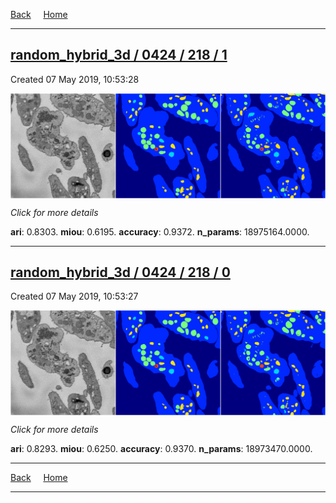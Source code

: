 
[Back](..)&nbsp;&nbsp;&nbsp;&nbsp;&nbsp;[Home](https://leapmanlab.github.io/snapshots)

---

<div class="summary"><a href="1"><h2>random_hybrid_3d / 0424 / 218 / 1</h2></a><p>Created 07 May 2019, 10:53:28
</p><a href="1"><img src="1/media/summary.png" align="center"></a><p>
<i>Click for more details</i>
</p></div>

**ari**: 0.8303. **miou**: 0.6195. **accuracy**: 0.9372. **n_params**: 18975164.0000. 

---

<div class="summary"><a href="0"><h2>random_hybrid_3d / 0424 / 218 / 0</h2></a><p>Created 07 May 2019, 10:53:27
</p><a href="0"><img src="0/media/summary.png" align="center"></a><p>
<i>Click for more details</i>
</p></div>

**ari**: 0.8293. **miou**: 0.6250. **accuracy**: 0.9370. **n_params**: 18973470.0000. 

---

[Back](..)&nbsp;&nbsp;&nbsp;&nbsp;&nbsp;[Home](https://leapmanlab.github.io/snapshots)

---